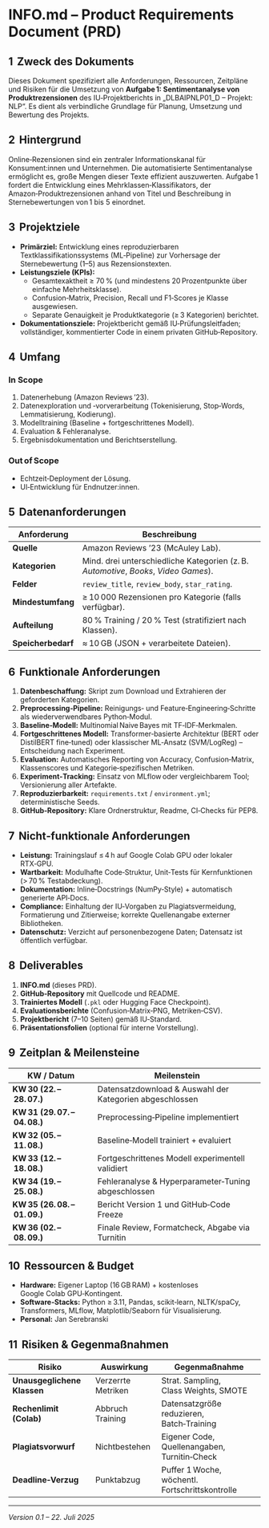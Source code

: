 # INFO.md – Product Requirements Document (PRD)

## 1  Zweck des Dokuments
Dieses Dokument spezifiziert alle Anforderungen, Ressourcen, Zeitpläne und Risiken für die Umsetzung von **Aufgabe 1: Sentimentanalyse von Produktrezensionen** des IU‐Projektberichts in „DLBAIPNLP01_D – Projekt: NLP“. Es dient als verbindliche Grundlage für Planung, Umsetzung und Bewertung des Projekts.

## 2  Hintergrund
Online‐Rezensionen sind ein zentraler Informationskanal für Konsument:innen und Unternehmen. Die automatisierte Sentimentanalyse ermöglicht es, große Mengen dieser Texte effizient auszuwerten. Aufgabe 1 fordert die Entwicklung eines Mehrklassen‑Klassifikators, der Amazon‑Produktrezensionen anhand von Titel und Beschreibung in Sternebewertungen von 1 bis 5 einordnet.

## 3  Projektziele
* **Primärziel:** Entwicklung eines reproduzierbaren Textklassifikationssystems (ML‑Pipeline) zur Vorhersage der Sternebewertung (1–5) aus Rezensionstexten.
* **Leistungsziele (KPIs):**
  * Gesamtexaktheit ≥ 70 % (und mindestens 20 Prozentpunkte über einfache Mehrheitsklasse).
  * Confusion‑Matrix, Precision, Recall und F1‑Scores je Klasse ausgewiesen.
  * Separate Genauigkeit je Produktkategorie (≥ 3 Kategorien) berichtet.
* **Dokumentationsziele:** Projektbericht gemäß IU‑Prüfungsleitfaden; vollständiger, kommentierter Code in einem privaten GitHub‑Repository.

## 4  Umfang
### In Scope
1. Datenerhebung (Amazon Reviews ’23).
2. Datenexploration und ‑vorverarbeitung (Tokenisierung, Stop‑Words, Lemmatisierung, Kodierung).
3. Modelltraining (Baseline + fortgeschrittenes Modell).
4. Evaluation & Fehleranalyse.
5. Ergebnisdokumentation und Berichtserstellung.

### Out of Scope
* Echtzeit‑Deployment der Lösung.
* UI‑Entwicklung für Endnutzer:innen.

## 5  Datenanforderungen
| Anforderung | Beschreibung |
|-------------|--------------|
| **Quelle**  | Amazon Reviews ’23 (McAuley Lab). |
| **Kategorien** | Mind. drei unterschiedliche Kategorien (z. B. *Automotive*, *Books*, *Video Games*). |
| **Felder** | `review_title`, `review_body`, `star_rating`. |
| **Mindestumfang** | ≥ 10 000 Rezensionen pro Kategorie (falls verfügbar). |
| **Aufteilung** | 80 % Training / 20 % Test (stratifiziert nach Klassen). |
| **Speicherbedarf** | ≈ 10 GB (JSON + verarbeitete Dateien). |

## 6  Funktionale Anforderungen
1. **Datenbeschaffung:** Skript zum Download und Extrahieren der geforderten Kategorien.
2. **Preprocessing‑Pipeline:** Reinigungs‑ und Feature‑Engineering‑Schritte als wiederverwendbares Python‑Modul.
3. **Baseline‑Modell:** Multinomial Naive Bayes mit TF‑IDF‑Merkmalen.
4. **Fortgeschrittenes Modell:** Transformer‑basierte Architektur (BERT oder DistilBERT fine‑tuned) oder klassischer ML‑Ansatz (SVM/LogReg) – Entscheidung nach Experiment.
5. **Evaluation:** Automatisches Reporting von Accuracy, Confusion‑Matrix, Klassenscores und Kategorie‑spezifischen Metriken.
6. **Experiment‑Tracking:** Einsatz von MLflow oder vergleichbarem Tool; Versionierung aller Artefakte.
7. **Reproduzierbarkeit:** `requirements.txt` / `environment.yml`; deterministische Seeds.
8. **GitHub‑Repository:** Klare Ordnerstruktur, Readme, CI‑Checks für PEP8.

## 7  Nicht‑funktionale Anforderungen
* **Leistung:** Trainingslauf ≤ 4 h auf Google Colab GPU oder lokaler RTX‑GPU.
* **Wartbarkeit:** Modulhafte Code‑Struktur, Unit‑Tests für Kernfunktionen (> 70 % Testabdeckung).
* **Dokumentation:** Inline‑Docstrings (NumPy‑Style) + automatisch generierte API‑Docs.
* **Compliance:** Einhaltung der IU‑Vorgaben zu Plagiatsvermeidung, Formatierung und Zitierweise; korrekte Quellenangabe externer Bibliotheken.
* **Datenschutz:** Verzicht auf personenbezogene Daten; Datensatz ist öffentlich verfügbar.

## 8  Deliverables
1. **INFO.md** (dieses PRD).
2. **GitHub‑Repository** mit Quellcode und README.
3. **Trainiertes Modell** (`.pkl` oder Hugging Face Checkpoint).
4. **Evaluationsberichte** (Confusion‑Matrix‑PNG, Metriken‑CSV).
5. **Projektbericht** (7–10 Seiten) gemäß IU‑Standard.
6. **Präsentationsfolien** (optional für interne Vorstellung).

## 9  Zeitplan & Meilensteine
| KW / Datum | Meilenstein |
|------------|------------|
| **KW 30 (22. – 28. 07.)** | Datensatzdownload & Auswahl der Kategorien abgeschlossen |
| **KW 31 (29. 07. – 04. 08.)** | Preprocessing‑Pipeline implementiert |
| **KW 32 (05. – 11. 08.)** | Baseline‑Modell trainiert + evaluiert |
| **KW 33 (12. – 18. 08.)** | Fortgeschrittenes Modell experimentell validiert |
| **KW 34 (19. – 25. 08.)** | Fehleranalyse & Hyperparameter‑Tuning abgeschlossen |
| **KW 35 (26. 08. – 01. 09.)** | Bericht Version 1 und GitHub‑Code Freeze |
| **KW 36 (02. – 08. 09.)** | Finale Review, Formatcheck, Abgabe via Turnitin |

## 10  Ressourcen & Budget
* **Hardware:** Eigener Laptop (16 GB RAM) + kostenloses Google Colab GPU‑Kontingent.
* **Software‑Stacks:** Python ≥ 3.11, Pandas, scikit‑learn, NLTK/spaCy, Transformers, MLflow, Matplotlib/Seaborn für Visualisierung.
* **Personal:** Jan Serebranski

## 11  Risiken & Gegenmaßnahmen
| Risiko | Auswirkung | Gegenmaßnahme |
|--------|------------|---------------|
| **Unausgeglichene Klassen** | Verzerrte Metriken | Strat. Sampling, Class Weights, SMOTE |
| **Rechenlimit (Colab)** | Abbruch Training | Datensatzgröße reduzieren, Batch‑Training |
| **Plagiatsvorwurf** | Nichtbestehen | Eigener Code, Quellenangaben, Turnitin‑Check |
| **Deadline‑Verzug** | Punktabzug | Puffer 1 Woche, wöchentl. Fortschrittskontrolle |

---
*Version 0.1 – 22. Juli 2025*

